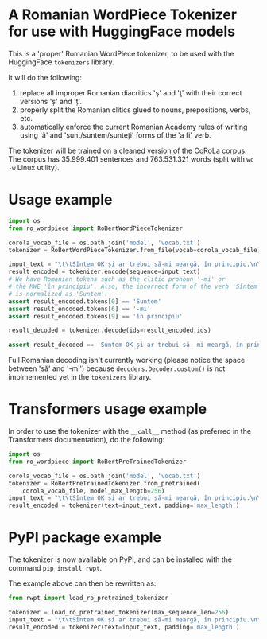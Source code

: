 # A Romanian WordPiece Tokenizer for use with HuggingFace models
This is a 'proper' Romanian WordPiece tokenizer, to be used with the HuggingFace `tokenizers` library.

It will do the following:
1. replace all improper Romanian diacritics 'ş' and 'ţ' with their correct versions 'ș' and 'ț'.
2. properly split the Romanian clitics glued to nouns, prepositions, verbs, etc.
3. automatically enforce the current Romanian Academy rules of writing using 'â' and 'sunt/suntem/sunteți' forms of the 'a fi' verb.

The tokenizer will be trained on a cleaned version of the [CoRoLa corpus](https://corola.racai.ro/).
The corpus has 35.999.401 sentences and 763.531.321 words (split with `wc -w` Linux utility).

# Usage example
```python
import os
from ro_wordpiece import RoBertWordPieceTokenizer

corola_vocab_file = os.path.join('model', 'vocab.txt')
tokenizer = RoBertWordPieceTokenizer.from_file(vocab=corola_vocab_file)

input_text = "\t\tSîntem OK şi ar trebui să-mi meargă, în principiu.\n\n"
result_encoded = tokenizer.encode(sequence=input_text)
# We have Romanian tokens such as the clitic pronoun '-mi' or
# the MWE 'în principiu'. Also, the incorrect form of the verb 'Sîntem'
# is normalized as 'Suntem'.
assert result_encoded.tokens[0] == 'Suntem'
assert result_encoded.tokens[6] == '-mi'
assert result_encoded.tokens[9] == 'în principiu'

result_decoded = tokenizer.decode(ids=result_encoded.ids)

assert result_decoded == 'Suntem OK și ar trebui să -mi meargă, în principiu.'
```

Full Romanian decoding isn't currently working (please notice the space between 'să' and '-mi') because `decoders.Decoder.custom()` is not implmemented yet in the `tokenizers` library.

# Transformers usage example
In order to use the tokenizer with the `__call__` method (as preferred in the Transformers documentation), do the following:

```python
import os
from ro_wordpiece import RoBertPreTrainedTokenizer

corola_vocab_file = os.path.join('model', 'vocab.txt')
tokenizer = RoBertPreTrainedTokenizer.from_pretrained(
    corola_vocab_file, model_max_length=256)
input_text = "\t\tSîntem OK şi ar trebui să-mi meargă, în principiu.\n\n"
result_encoded = tokenizer(text=input_text, padding='max_length')
```

# PyPI package example
The tokenizer is now available on PyPI, and can be installed with the command `pip install rwpt`.

The example above can then be rewritten as:

```python
from rwpt import load_ro_pretrained_tokenizer

tokenizer = load_ro_pretrained_tokenizer(max_sequence_len=256)
input_text = "\t\tSîntem OK şi ar trebui să-mi meargă, în principiu.\n\n"
result_encoded = tokenizer(text=input_text, padding='max_length')
```
